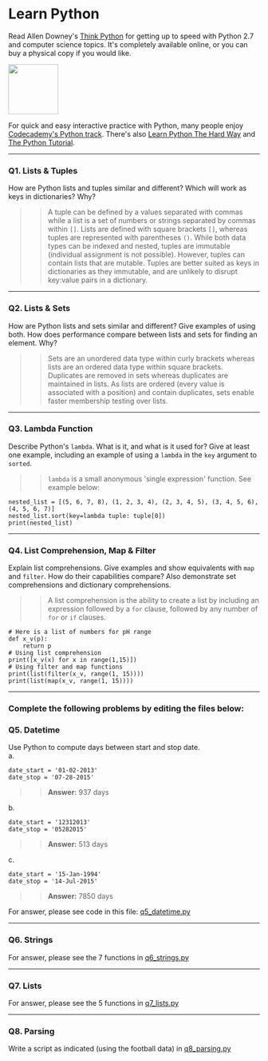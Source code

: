 # Learn Python

Read Allen Downey's [Think Python](http://www.greenteapress.com/thinkpython/) for getting up to speed with Python 2.7 and computer science topics. It's completely available online, or you can buy a physical copy if you would like.

<a href="http://www.greenteapress.com/thinkpython/"><img src="img/think_python.png" style="width: 100px;" target="_blank"></a>

For quick and easy interactive practice with Python, many people enjoy [Codecademy's Python track](http://www.codecademy.com/en/tracks/python). There's also [Learn Python The Hard Way](http://learnpythonthehardway.org/book/) and [The Python Tutorial](https://docs.python.org/2/tutorial/).

---

### Q1. Lists &amp; Tuples

How are Python lists and tuples similar and different? Which will work as keys in dictionaries? Why?

>> A tuple can be defined by a values separated with commas while a list is a set of numbers or strings separated by commas within `[]`. Lists are defined with square brackets `[]`, whereas tuples are represented with parentheses `()`. While both data types can be indexed and nested, tuples are immutable (individual assignment is not possible). However, tuples can contain lists that are mutable. Tuples are better suited as keys in dictionaries as they immutable, and are unlikely to disrupt key:value pairs in a dictionary.

---

### Q2. Lists &amp; Sets

How are Python lists and sets similar and different? Give examples of using both. How does performance compare between lists and sets for finding an element. Why?

>> Sets are an unordered data type within curly brackets whereas lists are an ordered data type within square brackets. Duplicates are removed in sets whereas duplicates are maintained in lists. As lists are ordered (every value is associated with a position) and contain duplicates, sets enable faster membership testing over lists. 

---

### Q3. Lambda Function

Describe Python's `lambda`. What is it, and what is it used for? Give at least one example, including an example of using a `lambda` in the `key` argument to `sorted`.

>> `lambda` is a small anonymous 'single expression' function. See example below:
```
nested_list = [(5, 6, 7, 8), (1, 2, 3, 4), (2, 3, 4, 5), (3, 4, 5, 6), (4, 5, 6, 7)]
nested_list.sort(key=lambda tuple: tuple[0])
print(nested_list)
```

---

### Q4. List Comprehension, Map &amp; Filter

Explain list comprehensions. Give examples and show equivalents with `map` and `filter`. How do their capabilities compare? Also demonstrate set comprehensions and dictionary comprehensions.

>> A list comprehension is the ability to create a list by including an expression followed by a `for` clause, followed by any number of `for` or `if` clauses. 
```
# Here is a list of numbers for pH range
def x_v(p):
    return p
# Using list comprehension
print([x_v(x) for x in range(1,15)])
# Using filter and map functions
print(list(filter(x_v, range(1, 15))))
print(list(map(x_v, range(1, 15))))
```

---

### Complete the following problems by editing the files below:

### Q5. Datetime
Use Python to compute days between start and stop date.   
a.  

```
date_start = '01-02-2013'    
date_stop = '07-28-2015'
```

>> **Answer:** 937 days

b.  
```
date_start = '12312013'  
date_stop = '05282015'  
```

>> **Answer:** 513 days

c.  
```
date_start = '15-Jan-1994'      
date_stop = '14-Jul-2015'  
```

>> **Answer:** 7850 days  

For answer, please see code in this file: [q5_datetime.py](python/q5_datetime.py)

---

### Q6. Strings
For answer, please see the 7 functions in [q6_strings.py](python/q6_strings.py)

---

### Q7. Lists
For answer, please see the 5 functions in [q7_lists.py](python/q7_lists.py)

---

### Q8. Parsing
Write a script as indicated (using the football data) in [q8_parsing.py](python/q8_parsing.py)




